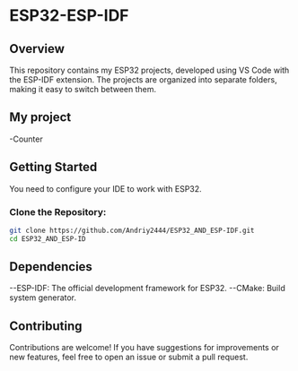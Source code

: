 # **ESP32-ESP-IDF**


## **Overview**
This repository contains my ESP32 projects, developed using VS Code with the ESP-IDF extension. The projects are organized into separate folders, making it easy to switch between them.


## **My project**
-Counter


## **Getting Started**
You need to configure your IDE to work with ESP32.


### **Clone the Repository:**
```bash
git clone https://github.com/Andriy2444/ESP32_AND_ESP-IDF.git
cd ESP32_AND_ESP-ID
```



## **Dependencies**
--ESP-IDF: The official development framework for ESP32.
--CMake: Build system generator.
  
## **Contributing**
Contributions are welcome! If you have suggestions for improvements or new features, feel free to open an issue or submit a pull request.
